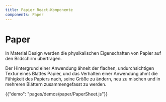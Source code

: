 ```yaml
---
title: Papier React-Komponente
components: Paper
---
```

# Paper

<p class="description">In Material Design werden die physikalischen Eigenschaften von Papier auf den Bildschirm übertragen. </p>

Der Hintergrund einer Anwendung ähnelt der flachen, undurchsichtigen Textur eines Blattes Papier, und das Verhalten einer Anwendung ahmt die Fähigkeit des Papiers nach, seine Größe zu ändern, neu zu mischen und in mehreren Blättern zusammengefasst zu werden.

{{"demo": "pages/demos/paper/PaperSheet.js"}}